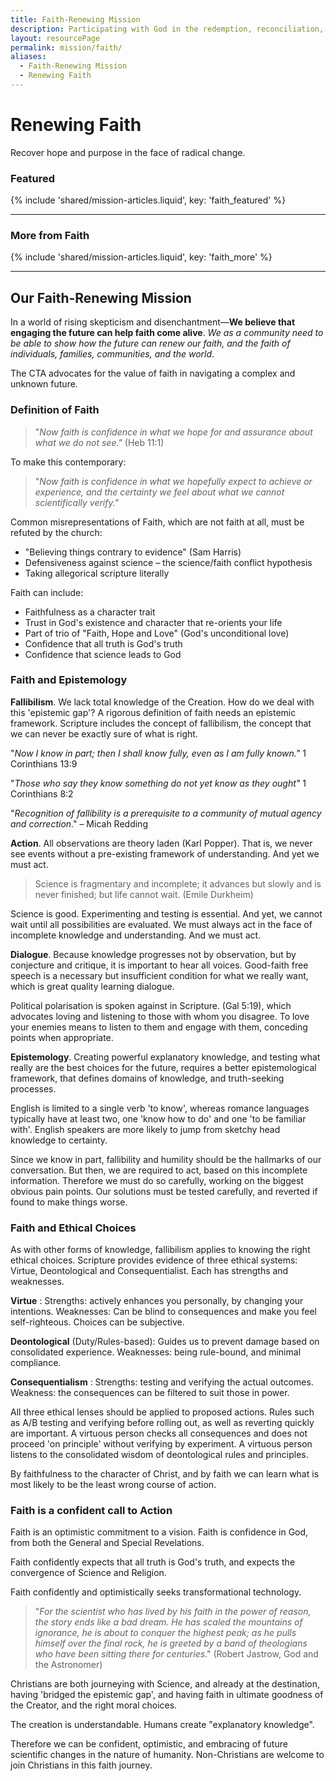 ```yaml
---
title: Faith-Renewing Mission
description: Participating with God in the redemption, reconciliation, and renewal of the world.
layout: resourcePage
permalink: mission/faith/
aliases:
  - Faith-Renewing Mission
  - Renewing Faith
---
```


# Renewing Faith

Recover hope and purpose in the face of radical change.

### Featured
{% include 'shared/mission-articles.liquid', key: 'faith_featured' %}

---

### More from Faith
{% include 'shared/mission-articles.liquid', key: 'faith_more' %}

---

## Our Faith-Renewing Mission

In a world of rising skepticism and disenchantment—**We believe that engaging the future can help faith come alive**. _We as a community need to be able to show how the future can renew our faith, and the faith of individuals, families, communities, and the world_.

The CTA advocates for the value of faith in navigating a complex and unknown future. 

### Definition of Faith

> "_Now faith is confidence in what we hope for and assurance about what we do not see."_ (Heb 11:1)

To make this contemporary:

> "_Now faith is confidence in what we hopefully expect to achieve or experience, and the certainty we feel about what we cannot scientifically verify."_

Common misrepresentations of Faith, which are not faith at all, must be refuted by the church:

- "Believing things contrary to evidence" (Sam Harris)
- Defensiveness against science – the science/faith conflict hypothesis
- Taking allegorical scripture literally

Faith can include:

- Faithfulness as a character trait
- Trust in God's existence and character that re-orients your life
- Part of trio of "Faith, Hope and Love" (God's unconditional love)
- Confidence that all truth is God's truth
- Confidence that science leads to God

### Faith and Epistemology

**Fallibilism**. We lack total knowledge of the Creation. How do we deal with this 'epistemic gap'? A rigorous definition of faith needs an epistemic framework. Scripture includes the concept of fallibilism, the concept that we can never be exactly sure of what is right.

"_Now I know in part; then I shall know fully, even as I am fully known."_ 1 Corinthians 13:9

"_Those who say they know something do not yet know as they ought"_ 1 Corinthians 8:2

"_Recognition of fallibility is a prerequisite to a community of mutual agency and correction_." – Micah Redding

**Action**. All observations are theory laden (Karl Popper). That is, we never see events without a pre-existing framework of understanding. And yet we must act.

> Science is fragmentary and incomplete; it advances but slowly and is never finished; but life cannot wait. (Emile Durkheim)

Science is good. Experimenting and testing is essential. And yet, we cannot wait until all possibilities are evaluated. We must always act in the face of incomplete knowledge and understanding. And we must act.

**Dialogue**. Because knowledge progresses not by observation, but by conjecture and critique, it is important to hear all voices. Good-faith free speech is a necessary but insufficient condition for what we really want, which is great quality learning dialogue.

Political polarisation is spoken against in Scripture. (Gal 5:19), which advocates loving and listening to those with whom you disagree. To love your enemies means to listen to them and engage with them, conceding points when appropriate.

**Epistemology**. Creating powerful explanatory knowledge, and testing what really are the best choices for the future, requires a better epistemological framework, that defines domains of knowledge, and truth-seeking processes. 

English is limited to a single verb 'to know', whereas romance languages typically have at least two, one 'know how to do' and one 'to be familiar with'. English speakers are more likely to jump from sketchy head knowledge to certainty.

Since we know in part, fallibility and humility should be the hallmarks of our conversation. But then, we are required to act, based on this incomplete information. Therefore we must do so carefully, working on the biggest obvious pain points. Our solutions must be tested carefully, and reverted if found to make things worse.

### Faith and Ethical Choices

As with other forms of knowledge, fallibilism applies to knowing the right ethical choices. Scripture provides evidence of three ethical systems: Virtue, Deontological and Consequentialist. Each has strengths and weaknesses.

**Virtue** : Strengths: actively enhances you personally, by changing your intentions. Weaknesses: Can be blind to consequences and make you feel self-righteous. Choices can be subjective.

**Deontological** (Duty/Rules-based): Guides us to prevent damage based on consolidated experience. Weaknesses: being rule-bound, and minimal compliance.

**Consequentialism** : Strengths: testing and verifying the actual outcomes. Weakness: the consequences can be filtered to suit those in power.

All three ethical lenses should be applied to proposed actions. Rules such as A/B testing and verifying before rolling out, as well as reverting quickly are important. A virtuous person checks all consequences and does not proceed 'on principle' without verifying by experiment. A virtuous person listens to the consolidated wisdom of deontological rules and principles.

By faithfulness to the character of Christ, and by faith we can learn what is most likely to be the least wrong course of action.

### Faith is a confident call to Action

Faith is an optimistic commitment to a vision. Faith is confidence in God, from both the General and Special Revelations.

Faith confidently expects that all truth is God's truth, and expects the convergence of Science and Religion.

Faith confidently and optimistically seeks transformational technology.

> "_For the scientist who has lived by his faith in the power of reason, the story ends like a bad dream. He has scaled the mountains of ignorance, he is about to conquer the highest peak; as he pulls himself over the final rock, he is greeted by a band of theologians who have been sitting there for centuries_." (Robert Jastrow, God and the Astronomer)

Christians are both journeying with Science, and already at the destination, having 'bridged the epistemic gap', and having faith in ultimate goodness of the Creator, and the right moral choices.

The creation is understandable. Humans create "explanatory knowledge".

Therefore we can be confident, optimistic, and embracing of future scientific changes in the nature of humanity. Non-Christians are welcome to join Christians in this faith journey.
